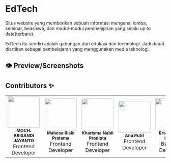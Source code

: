 # EdTech
  Situs website yang memberikan sebuah informasi mengenai lomba, seminar, beasiswa, dan modul-modul pembelajaran yang selalu up to date(terbaru).

  EdTech itu sendiri adalah gabungan dari edukasi dan technologi. Jadi dapat diartikan sebagai pembelajaran yang menggunakan media teknologi.

## 👁️ Preview/Screenshots

## Contributors ✨

<!-- ALL-CONTRIBUTORS-LIST:START - Do not remove or modify this section -->
<!-- prettier-ignore-start -->
<!-- markdownlint-disable -->
<table>
  <tr>
    <td align="center"><a href="https://github.com/MochArisandiJayanto"><img src="https://avatars.githubusercontent.com/u/30518462?v=4?s=100" width="100px;" alt=""/><br /><sub><b>MOCH. ARISANDI JAYANTO</b></sub></a><br /><a title="Code">Frontend</a> <a>Developer</a></td>
    <td align="center"><a href="https://github.com/tadashi23"><img src="https://avatars.githubusercontent.com/u/59566141?v=4" width="100px;" alt=""/><br /><sub><b>Mahesa Riski Pratama</b></sub></a><br /><a title="Code">Frontend</a> <a>Developer</a></td>
    <td align="center"><a href="https://github.com/KharismaNabil"><img src="https://avatars.githubusercontent.com/u/63237451?v=4" width="100px;" alt=""/><br /><sub><b>Kharisma Nabil Pradipta</b></sub></a><br /><a title="Code">Frontend</a> <a>Developer</a></td>
    <td align="center"><a href="https://github.com/anaputri3"><img src="https://avatars.githubusercontent.com/u/100758091?v=4" width="100px;" alt=""/><br /><sub><b>Ana Putri</b></sub></a><br /><a title="Code">Frontend</a> <a>Developer</a></td>
    <td align="center"><a href="https://github.com/ersaathayainsyira"><img src="https://avatars.githubusercontent.com/u/100759812?v=4" width="100px;" alt=""/><br /><sub><b>Ersa Athaya Insyira</b></sub></a><br /><a title="Code">Backend</a> <a>Developer</a></td>
    <td align="center"><a href="https://github.com/dimaspsanjaya"><img src="https://avatars.githubusercontent.com/u/101155465?v=4" width="100px;" alt=""/><br /><sub><b>Dimas Prayoga Sanjaya</b></sub></a><br /><a title="Code">Backend</a> <a>Developer</a></td>
  </tr>
</table>